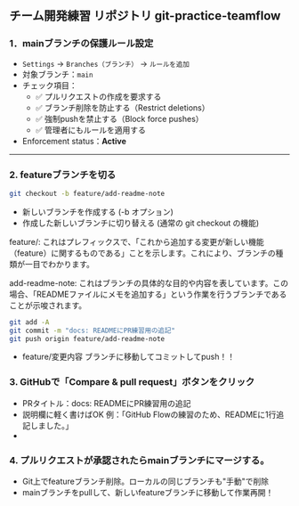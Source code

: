 ## チーム開発練習 リポジトリ git-practice-teamflow

### 1．mainブランチの保護ルール設定

- `Settings` → `Branches（ブランチ）` → `ルールを追加`
- 対象ブランチ：`main`
- チェック項目：
  - ✅ プルリクエストの作成を要求する
  - ✅ ブランチ削除を防止する（Restrict deletions）
  - ✅ 強制pushを禁止する（Block force pushes）
  - ✅ 管理者にもルールを適用する
- Enforcement status：**Active**

---

### 2. featureブランチを切る
```bash
git checkout -b feature/add-readme-note
```

- 新しいブランチを作成する (-b オプション)
- 作成した新しいブランチに切り替える (通常の git checkout の機能)

feature/: これはプレフィックスで、「これから追加する変更が新しい機能（feature）に関するものである」ことを示します。これにより、ブランチの種類が一目でわかります。

add-readme-note: これはブランチの具体的な目的や内容を表しています。この場合、「READMEファイルにメモを追加する」という作業を行うブランチであることが示唆されます。

```bash
git add -A
git commit -m "docs: READMEにPR練習用の追記"
git push origin feature/add-readme-note
```

- feature/変更内容 ブランチに移動してコミットしてpush！！

### 3. GitHubで「Compare & pull request」ボタンをクリック
- PRタイトル：docs: READMEにPR練習用の追記
- 説明欄に軽く書けばOK 例：「GitHub Flowの練習のため、READMEに1行追記しました。」
- 

### 4. プルリクエストが承認されたらmainブランチにマージする。
- Git上でfeatureブランチ削除。ローカルの同じブランチも"手動"で削除
- mainブランチをpullして、新しいfeatureブランチに移動して作業再開！